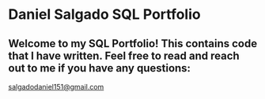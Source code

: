 # Daniel Salgado SQL Portfolio

## Welcome to my SQL Portfolio! This contains code that I have written. Feel free to read and reach out to me if you have any questions:
salgadodaniel151@gmail.com
